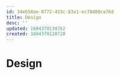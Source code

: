 ```yaml
---
id: 34eb58ae-8772-415c-83e1-ec78d00ca76d
title: Design
desc: ''
updated: 1604370130762
created: 1604370128728
---
```

# Design
